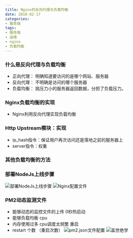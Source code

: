 ```yaml
---
title: Nginx的反向代理与负载均衡
date: 2018-02-17
categories: 
- 服务端
tags: 
- 服务端
- 运维
- nginx
- 负载均衡
---
```


### 什么是反向代理与负载均衡
- 正向代理：  明确知道要访问的是哪个网站、服务器
- 反向代理： 不明确是访问的哪个服务器 
- 负载均衡： 挑压力小的服务器返回数据，分担了负载压力。

### Nginx负载均衡的实现
- Nginx利用反向代理实现负载均衡

### Http Upstream模块：实现
- ip_hash指令：保证用户再次访问还是落地之前的服务器上
- server指令：权重

### 其他负载均衡的方法
### 部署NodeJs上线步骤
![部署NodeJs上线步骤](部署NodeJs上线步骤.png)
![Nginx配置文件](Nginx配置文件.png)
### PM2动态监测文件
- 能够动态的监控文件的上传 0秒热启动
- 能够负载均衡  cpu
- 内存使用过多  cpu调度太频繁  重启
- restart 个数 （重启次数）
![pm2.json文件配置](pm2.json文件配置.png)
![盖世绝学](盖世绝学.png)


